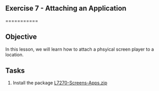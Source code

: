 ## Exercise 7 - Attaching an Application
===========

## Objective
In this lesson, we will learn how to attach a phsyical screen player to a location.

## Tasks

1. Install the package [L7270-Screens-Apps.zip](../../Packages/L7270-Screens-Apps.zip)